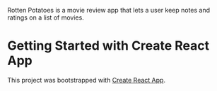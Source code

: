 Rotten Potatoes is a movie review app that lets a user keep notes and ratings on a list of movies.


# Getting Started with Create React App

This project was bootstrapped with [Create React App](https://github.com/facebook/create-react-app).

